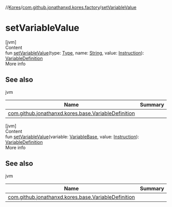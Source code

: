 //[Kores](../index.md)/[com.github.jonathanxd.kores.factory](index.md)/[setVariableValue](set-variable-value.md)



# setVariableValue  
[jvm]  
Content  
fun [setVariableValue](set-variable-value.md)(type: [Type](https://docs.oracle.com/javase/8/docs/api/java/lang/reflect/Type.html), name: [String](https://kotlinlang.org/api/latest/jvm/stdlib/kotlin/-string/index.html), value: [Instruction](../com.github.jonathanxd.kores/-instruction/index.md)): [VariableDefinition](../com.github.jonathanxd.kores.base/-variable-definition/index.md)  
More info  


## See also  
  
jvm  
  
|  Name|  Summary| 
|---|---|
| <a name="com.github.jonathanxd.kores.factory//setVariableValue/#java.lang.reflect.Type#kotlin.String#com.github.jonathanxd.kores.Instruction/PointingToDeclaration/"></a>[com.github.jonathanxd.kores.base.VariableDefinition](../com.github.jonathanxd.kores.base/-variable-definition/index.md)| <a name="com.github.jonathanxd.kores.factory//setVariableValue/#java.lang.reflect.Type#kotlin.String#com.github.jonathanxd.kores.Instruction/PointingToDeclaration/"></a>
  
  


[jvm]  
Content  
fun [setVariableValue](set-variable-value.md)(variable: [VariableBase](../com.github.jonathanxd.kores.base/-variable-base/index.md), value: [Instruction](../com.github.jonathanxd.kores/-instruction/index.md)): [VariableDefinition](../com.github.jonathanxd.kores.base/-variable-definition/index.md)  
More info  


## See also  
  
jvm  
  
|  Name|  Summary| 
|---|---|
| <a name="com.github.jonathanxd.kores.factory//setVariableValue/#com.github.jonathanxd.kores.base.VariableBase#com.github.jonathanxd.kores.Instruction/PointingToDeclaration/"></a>[com.github.jonathanxd.kores.base.VariableDefinition](../com.github.jonathanxd.kores.base/-variable-definition/index.md)| <a name="com.github.jonathanxd.kores.factory//setVariableValue/#com.github.jonathanxd.kores.base.VariableBase#com.github.jonathanxd.kores.Instruction/PointingToDeclaration/"></a>
  
  



